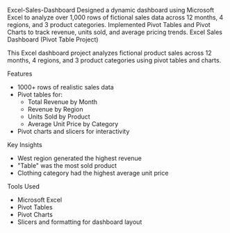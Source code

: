  Excel-Sales-Dashboard
Designed a dynamic dashboard using Microsoft Excel to analyze over 1,000 rows of fictional sales data across 12 months, 4 regions, and 3 product categories. Implemented Pivot Tables and Pivot Charts to track revenue, units sold, and average pricing trends. 
Excel Sales Dashboard (Pivot Table Project)

This Excel dashboard project analyzes fictional product sales across 12 months, 4 regions, and 3 product categories using pivot tables and charts.

 Features
- 1000+ rows of realistic sales data
- Pivot tables for:
  - Total Revenue by Month
  - Revenue by Region
  - Units Sold by Product
  - Average Unit Price by Category
- Pivot charts and slicers for interactivity

 Key Insights
- West region generated the highest revenue
- "Table" was the most sold product
- Clothing category had the highest average unit price

Tools Used
- Microsoft Excel
- Pivot Tables
- Pivot Charts
- Slicers and formatting for dashboard layout


